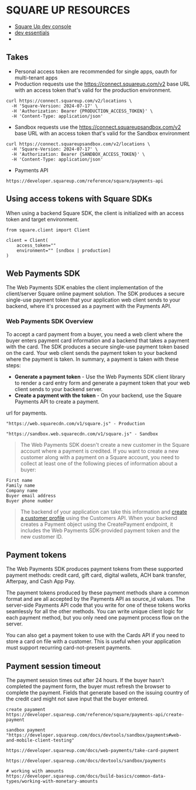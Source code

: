 # SQUARE UP RESOURCES
- [Square Up dev console](https://developer.squareup.com/console/en/apps)
- [dev essentials](https://developer.squareup.com/docs/development-essentials)
- 

## Takes
- Personal access token are recommended for single apps, oauth for multi-tenant apps
- Production requests use the https://connect.squareup.com/v2 base URL with an access token that's valid for the production environment.

```curl
curl https://connect.squareup.com/v2/locations \
  -H 'Square-Version: 2024-07-17' \
  -H 'Authorization: Bearer {PRODUCTION_ACCESS_TOKEN}' \
  -H 'Content-Type: application/json'

```
- Sandbox requests use the https://connect.squareupsandbox.com/v2 base URL with an access token that's valid for the Sandbox environment
```
curl https://connect.squareupsandbox.com/v2/locations \
  -H 'Square-Version: 2024-07-17' \
  -H 'Authorization: Bearer {SANDBOX_ACCESS_TOKEN}' \
  -H 'Content-Type: application/json'

```

- Payments API
```
https://developer.squareup.com/reference/square/payments-api
```

## Using access tokens with Square SDKs
When using a backend Square SDK, the client is initialized with an access token and target environment.
```
from square.client import Client

client = Client(
    access_token=""
    environment="" [sndbox | production]
)
```

## Web Payments SDK
The Web Payments SDK enables the client implementation of the client/server Square online payment solution. The SDK produces a secure single-use payment token that your application web client sends to your backend, where it's processed as a payment with the Payments API. 

### Web Payments SDK Overview

To accept a card payment from a buyer, you need a web client where the buyer enters payment card information and a backend that takes a payment with the card. The SDK produces a secure single-use payment token based on the card. Your web client sends the payment token to your backend where the payment is taken. In summary, a payment is taken with these steps:

- **Generate a payment token** - Use the Web Payments SDK client library to render a card entry form and generate a payment token that your web client sends to your backend server.
- **Create a payment with the token** - On your backend, use the Square Payments API to create a payment.

url for payments.
```
"https://web.squarecdn.com/v1/square.js" - Production

"https://sandbox.web.squarecdn.com/v1/square.js" - Sandbox
```

> The Web Payments SDK doesn't create a new customer in the Square account where a payment is credited. If you want to create a new customer along with a payment on a Square account, you need to collect at least one of the following pieces of information about a buyer:

    First name
    Family name
    Company name
    Buyer email address
    Buyer phone number

> The backend of your application can take this information and [create a customer profile](https://developer.squareup.com/docs/customers-api/use-the-api/keep-records#create-a-customer-profile)
using the Customers API. When your backend creates a Payment object using the CreatePayment
endpoint, it includes the Web Payments SDK-provided payment token and the new customer ID.

## Payment tokens

The Web Payments SDK produces payment tokens from these supported payment methods: credit card, gift card, digital wallets, ACH bank transfer, Afterpay, and Cash App Pay.

The payment tokens produced by these payment methods share a common format and are all accepted by the Payments API as source_id values. The server-side Payments API code that you write for one of these tokens works seamlessly for all the other methods. You can write unique client logic for each payment method, but you only need one payment process flow on the server.

You can also get a payment token to use with the Cards API
if you need to store a card on file with a customer. This is useful when your application must support recurring card-not-present payments.

## Payment session timeout
The payment session times out after 24 hours. If the buyer hasn't completed the payment form, the buyer must refresh the browser to complete the payment. Fields that generate based on the issuing country of the credit card might not save input that the buyer entered.

```
create payament 
https://developer.squareup.com/reference/square/payments-api/create-payment

sandbox payment
"https://developer.squareup.com/docs/devtools/sandbox/payments#web-and-mobile-client-testing"

https://developer.squareup.com/docs/web-payments/take-card-payment

https://developer.squareup.com/docs/devtools/sandbox/payments

# working with amounts
https://developer.squareup.com/docs/build-basics/common-data-types/working-with-monetary-amounts
```